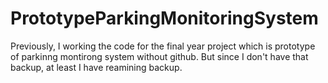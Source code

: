 # PrototypeParkingMonitoringSystem
Previously, I working the code for the final year project which is prototype of parkinng montirong system without github. But since I don't have that backup, at least I have reamining backup.
